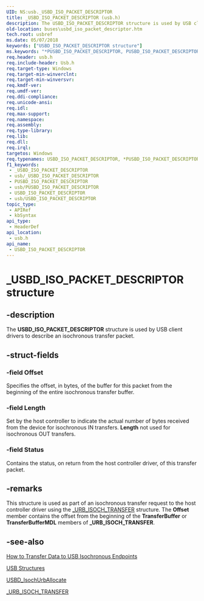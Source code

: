 ```yaml
---
UID: NS:usb._USBD_ISO_PACKET_DESCRIPTOR
title: _USBD_ISO_PACKET_DESCRIPTOR (usb.h)
description: The USBD_ISO_PACKET_DESCRIPTOR structure is used by USB client drivers to describe an isochronous transfer packet.
old-location: buses\usbd_iso_packet_descriptor.htm
tech.root: usbref
ms.date: 05/07/2018
keywords: ["USBD_ISO_PACKET_DESCRIPTOR structure"]
ms.keywords: "*PUSBD_ISO_PACKET_DESCRIPTOR, PUSBD_ISO_PACKET_DESCRIPTOR, PUSBD_ISO_PACKET_DESCRIPTOR structure pointer [Buses], USBD_ISO_PACKET_DESCRIPTOR, USBD_ISO_PACKET_DESCRIPTOR structure [Buses], _USBD_ISO_PACKET_DESCRIPTOR, buses.usbd_iso_packet_descriptor, usb/PUSBD_ISO_PACKET_DESCRIPTOR, usb/USBD_ISO_PACKET_DESCRIPTOR, usbstrct_142becb1-b374-467e-9a11-2cda26e69ff4.xml"
req.header: usb.h
req.include-header: Usb.h
req.target-type: Windows
req.target-min-winverclnt: 
req.target-min-winversvr: 
req.kmdf-ver: 
req.umdf-ver: 
req.ddi-compliance: 
req.unicode-ansi: 
req.idl: 
req.max-support: 
req.namespace: 
req.assembly: 
req.type-library: 
req.lib: 
req.dll: 
req.irql: 
targetos: Windows
req.typenames: USBD_ISO_PACKET_DESCRIPTOR, *PUSBD_ISO_PACKET_DESCRIPTOR
f1_keywords:
 - _USBD_ISO_PACKET_DESCRIPTOR
 - usb/_USBD_ISO_PACKET_DESCRIPTOR
 - PUSBD_ISO_PACKET_DESCRIPTOR
 - usb/PUSBD_ISO_PACKET_DESCRIPTOR
 - USBD_ISO_PACKET_DESCRIPTOR
 - usb/USBD_ISO_PACKET_DESCRIPTOR
topic_type:
 - APIRef
 - kbSyntax
api_type:
 - HeaderDef
api_location:
 - usb.h
api_name:
 - USBD_ISO_PACKET_DESCRIPTOR
---
```


# _USBD_ISO_PACKET_DESCRIPTOR structure


## -description

The <b>USBD_ISO_PACKET_DESCRIPTOR</b>   structure is used by USB client drivers to describe an isochronous transfer packet.

## -struct-fields

### -field Offset

Specifies the offset, in bytes, of the buffer for this packet from the beginning of the entire isochronous transfer buffer.

### -field Length

 Set by the host controller to indicate the actual number of bytes received from the device for isochronous IN transfers. <b>Length</b> not used for isochronous OUT transfers.

### -field Status

Contains the status, on return from the host controller driver, of this transfer packet.

## -remarks

This structure is used as part of an isochronous transfer request to the host controller driver using the <a href="/windows-hardware/drivers/ddi/usb/ns-usb-_urb_isoch_transfer">_URB_ISOCH_TRANSFER</a> structure. The <b>Offset</b> member contains the offset from the beginning of the <b>TransferBuffer</b> or <b>TransferBufferMDL</b> members of  <b>_URB_ISOCH_TRANSFER</b>.

## -see-also

<a href="/windows-hardware/drivers/ddi/index">How to Transfer Data to USB Isochronous Endpoints</a>



<a href="/windows-hardware/drivers/ddi/index">USB Structures</a>



<a href="/windows-hardware/drivers/ddi/usbdlib/nf-usbdlib-usbd_isochurballocate">USBD_IsochUrbAllocate</a>



<a href="/windows-hardware/drivers/ddi/usb/ns-usb-_urb_isoch_transfer">_URB_ISOCH_TRANSFER</a>
